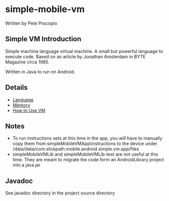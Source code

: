 # simple-mobile-vm

Written by Pete Procopio

## Simple VM Introduction

Simple machine language virtual machine. A small but powerful language to execute code. Based on an article by Jonathan Amsterdam in BYTE Magazine circa 1985.

Written in Java to run on Android.

## Details

  * [Language](wiki/VMLanguage)
  * [Memory](wiki/VMMemory)
  * [How to Use VM](wiki/VMUseage)

## Notes

  * To run instructions sets at this time in the app, you will have to manually copy them from simpleMobileVMApp\instructions to the device under /data/data/com.slickpath.mobile.android.simple.vm.app/files
  * simpleMobileVMLib and simpleMobileVMLib-test are not useful at this time.  They are meant to migrate the code form an AndroidLibrary project into a java jar

## Javadoc

See javadoc directory in the project source directory
